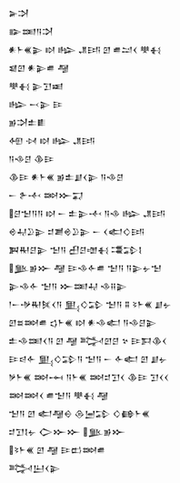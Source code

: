 <div class='block'>
<div class='line'>𒅕𒋫</div>
<div class='line'>𒅔𒌅𒀀𒋫</div>
<div class='line'>𒀭𒈨𒌍𒉌 𒊭 𒈗 𒂗𒅀 𒇻 𒌑𒁺𒌋 𒋧𒈬</div>
<div class='line'>𒇯𒇻 𒀭𒉌𒌑 𒆷</div>
<div class='line'>𒋧𒈬 𒉌𒋛𒀜</div>
<div class='line'>𒈗 𒁁𒉌 𒄿</div>
<div class='line'>𒂊𒋫𒉺𒀾</div>
<div class='line'>𒅇 𒀴 𒊭 𒈗 𒂗𒅀</div>
<div class='line'>𒀀𒈾𒆪 𒆠𒄿</div>
<div class='line'>𒆠𒄿 𒀭𒈨𒌍 𒂊𒉺𒋗𒌋𒉌 𒀀𒈾𒆪</div>
<div class='line'>𒀸 𒉿𒋾 𒇷𒁍𒍑</div>
<div class='line'>𒆪𒈠𒀀𒀀 𒊭 𒀸 𒉺𒉌𒋾 𒀀𒈾 𒈗 𒂗𒅀</div>
<div class='line'>𒄴𒄷𒊒𒉌 𒄑𒋢𒄴𒊒𒉌 𒀸 𒌋𒅗𒄭𒅀</div>
<div class='line'>𒀉𒊑𒆪𒉌 𒈠𒀀 𒌷𒆪𒌝𒈬 𒃮𒁉𒋙</div>
<div class='line'>𒆥𒂊𒁍 𒆷 𒄿𒈾𒅆𒌑 𒈠𒀀 𒀀𒉌𒉡𒈠</div>
<div class='line'>𒉌𒈾𒅆 𒈠𒀀 𒁍𒌅𒄷 𒈾𒍝𒉌</div>
<div class='line'>𒁹𒀸𒋩𒊑𒍮𒌋𒀀 𒅅𒄭𒁉 𒈠𒀀 𒐉 𒂟𒈨𒌍 𒋗𒉡</div>
<div class='line'>𒇻𒊺𒇷𒌑 𒌓𒈨𒌍 𒊭 𒀭𒈾𒅗 𒀀𒈾𒆪𒉌</div>
<div class='line'>𒉺𒈾𒌅𒌋𒀀 𒇻 𒆷 𒅋𒇻𒆪 𒆳 𒄿𒁕𒆠𒌋</div>
<div class='line'>𒄿𒁀𒅆 𒅅𒄭𒁉𒀀 𒈠𒀀 𒀸 𒅆𒅗 𒇻 𒋗𒉡</div>
<div class='line'>𒃻𒈨𒌍 𒇷𒆰 𒀀𒈨𒌍 𒇷𒄑𒋛𒌋 𒆠𒄿 𒋛𒌋𒌋</div>
<div class='line'>𒇷𒇷𒌋 𒌑𒈠𒀀 𒋧𒈬 𒆷</div>
<div class='line'>𒈠𒀀 𒇻 𒅗𒆷𒀪 𒁲𒅁𒁉 𒄭𒂵𒈨𒌍</div>
<div class='line'>𒄑𒋛𒋙𒉡 𒀖𒁍𒁍 𒆥𒂊𒁍</div>
<div class='line'>𒂟𒈨𒌍 𒇻 𒆷 𒄿𒆗𒇷𒌑</div>
<div class='line'>𒅋𒌨𒌋𒉌</div>
</div>